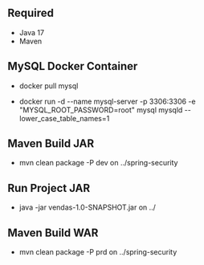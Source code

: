 ## Required

-   Java 17
-   Maven

## MySQL Docker Container

-   docker pull mysql

-   docker run -d --name mysql-server -p 3306:3306 -e "MYSQL_ROOT_PASSWORD=root" mysql mysqld --lower_case_table_names=1

## Maven Build JAR

-   mvn clean package -P dev on ../spring-security

## Run Project JAR

-   java -jar vendas-1.0-SNAPSHOT.jar on ../

## Maven Build WAR

-   mvn clean package -P prd on ../spring-security
